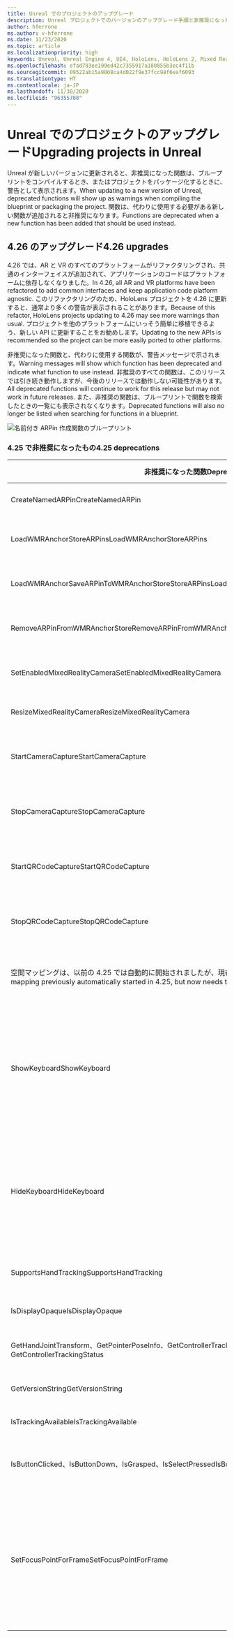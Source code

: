 ```yaml
---
title: Unreal でのプロジェクトのアップグレード
description: Unreal プロジェクトでのバージョンのアップグレード手順と非推奨になった API の概要。
author: hferrone
ms.author: v-hferrone
ms.date: 11/23/2020
ms.topic: article
ms.localizationpriority: high
keywords: Unreal, Unreal Engine 4, UE4, HoloLens, HoloLens 2, Mixed Reality, 開発, ドキュメント, ガイド, 機能, Mixed Reality ヘッドセット, Windows Mixed Reality ヘッドセット, 仮想現実ヘッドセット, 移植, アップグレード
ms.openlocfilehash: efad783ee199ed42c7355917a180855b3ec4f11b
ms.sourcegitcommit: 09522ab15a9008ca4d022f9e37fcc98f6eaf6093
ms.translationtype: HT
ms.contentlocale: ja-JP
ms.lasthandoff: 11/30/2020
ms.locfileid: "96355708"
---
```

# <a name="upgrading-projects-in-unreal"></a><span data-ttu-id="89c96-104">Unreal でのプロジェクトのアップグレード</span><span class="sxs-lookup"><span data-stu-id="89c96-104">Upgrading projects in Unreal</span></span>

<span data-ttu-id="89c96-105">Unreal が新しいバージョンに更新されると、非推奨になった関数は、ブループリントをコンパイルするとき、またはプロジェクトをパッケージ化するときに、警告として表示されます。</span><span class="sxs-lookup"><span data-stu-id="89c96-105">When updating to a new version of Unreal, deprecated functions will show up as warnings when compiling the blueprint or packaging the project.</span></span>  <span data-ttu-id="89c96-106">関数は、代わりに使用する必要がある新しい関数が追加されると非推奨になります。</span><span class="sxs-lookup"><span data-stu-id="89c96-106">Functions are deprecated when a new function has been added that should be used instead.</span></span> 

## <a name="426-upgrades"></a><span data-ttu-id="89c96-107">4.26 のアップグレード</span><span class="sxs-lookup"><span data-stu-id="89c96-107">4.26 upgrades</span></span>
 
<span data-ttu-id="89c96-108">4\.26 では、AR と VR のすべてのプラットフォームがリファクタリングされ、共通のインターフェイスが追加されて、アプリケーションのコードはプラットフォームに依存しなくなりました。</span><span class="sxs-lookup"><span data-stu-id="89c96-108">In 4.26, all AR and VR platforms have been refactored to add common interfaces and keep application code platform agnostic.</span></span>  <span data-ttu-id="89c96-109">このリファクタリングのため、HoloLens プロジェクトを 4.26 に更新すると、通常より多くの警告が表示されることがあります。</span><span class="sxs-lookup"><span data-stu-id="89c96-109">Because of this refactor, HoloLens projects updating to 4.26 may see more warnings than usual.</span></span>  <span data-ttu-id="89c96-110">プロジェクトを他のプラットフォームにいっそう簡単に移植できるよう、新しい API に更新することをお勧めします。</span><span class="sxs-lookup"><span data-stu-id="89c96-110">Updating to the new APIs is recommended so the project can be more easily ported to other platforms.</span></span>

<span data-ttu-id="89c96-111">非推奨になった関数と、代わりに使用する関数が、警告メッセージで示されます。</span><span class="sxs-lookup"><span data-stu-id="89c96-111">Warning messages will show which function has been deprecated and indicate what function to use instead.</span></span>  <span data-ttu-id="89c96-112">非推奨のすべての関数は、このリリースでは引き続き動作しますが、今後のリリースでは動作しない可能性があります。</span><span class="sxs-lookup"><span data-stu-id="89c96-112">All deprecated functions will continue to work for this release but may not work in future releases.</span></span>  <span data-ttu-id="89c96-113">また、非推奨の関数は、ブループリントで関数を検索したときの一覧にも表示されなくなります。</span><span class="sxs-lookup"><span data-stu-id="89c96-113">Deprecated functions will also no longer be listed when searching for functions in a blueprint.</span></span>

![名前付き ARPin 作成関数のブループリント](images/unreal-porting-img-01.png)

### <a name="425-deprecations"></a><span data-ttu-id="89c96-115">4.25 で非推奨になったもの</span><span class="sxs-lookup"><span data-stu-id="89c96-115">4.25 deprecations</span></span>

| <span data-ttu-id="89c96-116">非推奨になった関数</span><span class="sxs-lookup"><span data-stu-id="89c96-116">Deprecated function</span></span> | <span data-ttu-id="89c96-117">新しい関数</span><span class="sxs-lookup"><span data-stu-id="89c96-117">New function</span></span> |
| --- | --- |
| <span data-ttu-id="89c96-118">CreateNamedARPin</span><span class="sxs-lookup"><span data-stu-id="89c96-118">CreateNamedARPin</span></span> | ![ピン コンポーネント関数のブループリント](images/unreal-porting-img-02.png) |
| <span data-ttu-id="89c96-120">LoadWMRAnchorStoreARPins</span><span class="sxs-lookup"><span data-stu-id="89c96-120">LoadWMRAnchorStoreARPins</span></span> | ![ローカル ストアから ARPins を読み込む関数のブループリント](images/unreal-porting-img-03.png) |
| <span data-ttu-id="89c96-122">LoadWMRAnchorSaveARPinToWMRAnchorStoreStoreARPins</span><span class="sxs-lookup"><span data-stu-id="89c96-122">LoadWMRAnchorSaveARPinToWMRAnchorStoreStoreARPins</span></span> | ![ローカル ストアに ARPin を保存する関数のブループリント](images/unreal-porting-img-04.png) |
| <span data-ttu-id="89c96-124">RemoveARPinFromWMRAnchorStore</span><span class="sxs-lookup"><span data-stu-id="89c96-124">RemoveARPinFromWMRAnchorStore</span></span> | ![ローカル ストアから ARPin を削除する関数のブループリント](images/unreal-porting-img-05.png) |
| <span data-ttu-id="89c96-126">SetEnabledMixedRealityCamera</span><span class="sxs-lookup"><span data-stu-id="89c96-126">SetEnabledMixedRealityCamera</span></span> | ![有効な XRCamera を設定する関数のブループリント](images/unreal-porting-img-06.png) |
| <span data-ttu-id="89c96-128">ResizeMixedRealityCamera</span><span class="sxs-lookup"><span data-stu-id="89c96-128">ResizeMixedRealityCamera</span></span> | ![XRCamera のサイズを変更する関数のブループリント](images/unreal-porting-img-07.png) |
| <span data-ttu-id="89c96-130">StartCameraCapture</span><span class="sxs-lookup"><span data-stu-id="89c96-130">StartCameraCapture</span></span> | ![カメラ キャプチャ開始のために ARCapture を切り替える関数のブループリント](images/unreal-porting-img-08.png) |
| <span data-ttu-id="89c96-132">StopCameraCapture</span><span class="sxs-lookup"><span data-stu-id="89c96-132">StopCameraCapture</span></span> | ![カメラ キャプチャ停止のために ARCapture を切り替える関数のブループリント](images/unreal-porting-img-09.png) |
| <span data-ttu-id="89c96-134">StartQRCodeCapture</span><span class="sxs-lookup"><span data-stu-id="89c96-134">StartQRCodeCapture</span></span> | ![QRコード キャプチャ開始のために ARCapture を切り替える関数のブループリント](images/unreal-porting-img-10.png) |
| <span data-ttu-id="89c96-136">StopQRCodeCapture</span><span class="sxs-lookup"><span data-stu-id="89c96-136">StopQRCodeCapture</span></span> | ![QRコード キャプチャ停止のために ARCapture を切り替える関数のブループリント](images/unreal-porting-img-11.png) |
| <span data-ttu-id="89c96-138">空間マッピングは、以前の 4.25 では自動的に開始されましたが、現在の 4.26 では切り替える必要があります。</span><span class="sxs-lookup"><span data-stu-id="89c96-138">Spatial mapping previously automatically started in 4.25, but now needs to be toggled in 4.26.</span></span> | ![空間マッピングを有効にするために ARCapture を切り替える関数のブループリント](images/unreal-porting-img-12.png) |
| <span data-ttu-id="89c96-140">ShowKeyboard</span><span class="sxs-lookup"><span data-stu-id="89c96-140">ShowKeyboard</span></span> | <span data-ttu-id="89c96-141">キーボードはテキスト ウィジェットにフォーカスが設定されると自動的に表示されるため、4.26 では削除されました。</span><span class="sxs-lookup"><span data-stu-id="89c96-141">Removed in 4.26 since the keyboard automatically shows when a text widget is focused on.</span></span> |
| <span data-ttu-id="89c96-142">HideKeyboard</span><span class="sxs-lookup"><span data-stu-id="89c96-142">HideKeyboard</span></span> | <span data-ttu-id="89c96-143">キーボードはテキスト ウィジェットがフォーカスを失うと自動的に非表示になるため、4.26 では削除されました。</span><span class="sxs-lookup"><span data-stu-id="89c96-143">Removed in 4.26 since the keyboard will automatically hide when a text widget is unfocused.</span></span> |
| <span data-ttu-id="89c96-144">SupportsHandTracking</span><span class="sxs-lookup"><span data-stu-id="89c96-144">SupportsHandTracking</span></span> | ![ハンド トラッキング サポート プロパティのブループリント](images/unreal-porting-img-13.png) |
| <span data-ttu-id="89c96-146">IsDisplayOpaque</span><span class="sxs-lookup"><span data-stu-id="89c96-146">IsDisplayOpaque</span></span> | ![IsDisplayOpaque プロパティのブループリント](images/unreal-porting-img-14.png) |
| <span data-ttu-id="89c96-148">GetHandJointTransform、GetPointerPoseInfo、GetControllerTrackingStatus</span><span class="sxs-lookup"><span data-stu-id="89c96-148">GetHandJointTransform, GetPointerPoseInfo, GetControllerTrackingStatus</span></span> | ![モーション コントローラーのデータを取得する関数のブループリント](images/unreal-porting-img-15.png) |
| <span data-ttu-id="89c96-150">GetVersionString</span><span class="sxs-lookup"><span data-stu-id="89c96-150">GetVersionString</span></span> | ![バージョン文字列を取得する関数のブループリント](images/unreal-porting-img-16.png) |
| <span data-ttu-id="89c96-152">IsTrackingAvailable</span><span class="sxs-lookup"><span data-stu-id="89c96-152">IsTrackingAvailable</span></span> | ![IsTrackingAvailable プロパティのブループリント](images/unreal-porting-img-17.png) |
| <span data-ttu-id="89c96-154">IsButtonClicked、IsButtonDown、IsGrasped、IsSelectPressed</span><span class="sxs-lookup"><span data-stu-id="89c96-154">IsButtonClicked, IsButtonDown, IsGrasped, IsSelectPressed</span></span> | <span data-ttu-id="89c96-155">Unreal の入力アクション システムを使用します。</span><span class="sxs-lookup"><span data-stu-id="89c96-155">Use Unreal’s input action system.</span></span> |
| <span data-ttu-id="89c96-156">SetFocusPointForFrame</span><span class="sxs-lookup"><span data-stu-id="89c96-156">SetFocusPointForFrame</span></span> | <span data-ttu-id="89c96-157">4\.26 では削除されました。</span><span class="sxs-lookup"><span data-stu-id="89c96-157">Removed in 4.26.</span></span>  <span data-ttu-id="89c96-158">これは、以前はリモート処理のときの再投影に使用されていましたが、現在は深度の再投影をサポートしています。</span><span class="sxs-lookup"><span data-stu-id="89c96-158">Previously this was used for reprojection when remoting, which now supports depth reprojection.</span></span> |